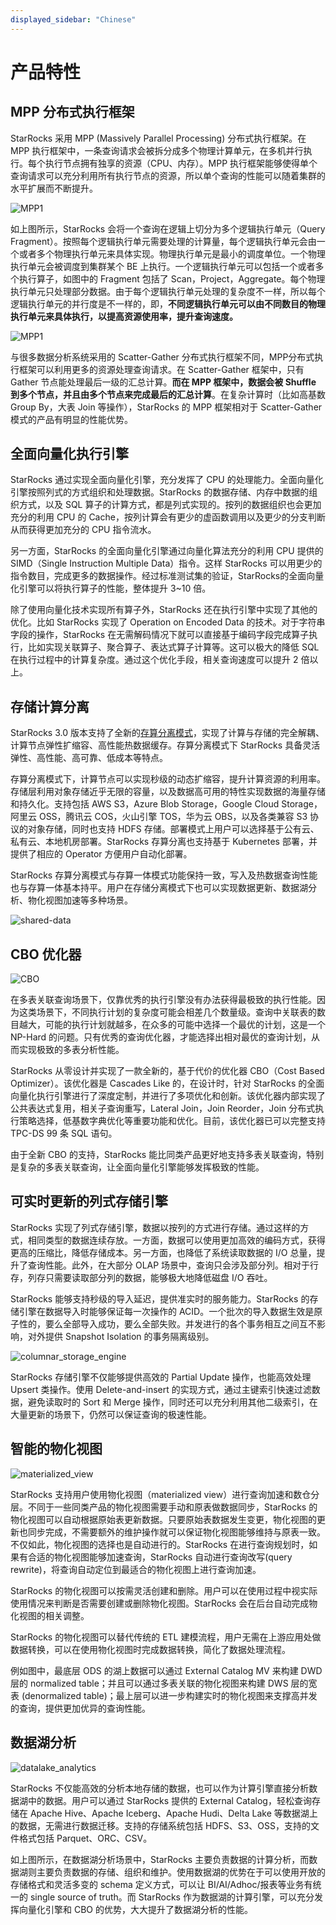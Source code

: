 ```yaml
---
displayed_sidebar: "Chinese"
---
```


# 产品特性

## MPP 分布式执行框架

StarRocks 采用 MPP (Massively Parallel Processing) 分布式执行框架。在 MPP 执行框架中，一条查询请求会被拆分成多个物理计算单元，在多机并行执行。每个执行节点拥有独享的资源（CPU、内存）。MPP 执行框架能够使得单个查询请求可以充分利用所有执行节点的资源，所以单个查询的性能可以随着集群的水平扩展而不断提升。

![MPP1](../_assets/1.2-3.png)

如上图所示，StarRocks 会将一个查询在逻辑上切分为多个逻辑执行单元（Query Fragment）。按照每个逻辑执行单元需要处理的计算量，每个逻辑执行单元会由一个或者多个物理执行单元来具体实现。物理执行单元是最小的调度单位。一个物理执行单元会被调度到集群某个 BE 上执行。一个逻辑执行单元可以包括一个或者多个执行算子，如图中的 Fragment 包括了 Scan，Project，Aggregate。每个物理执行单元只处理部分数据。由于每个逻辑执行单元处理的复杂度不一样，所以每个逻辑执行单元的并行度是不一样的，即，**不同逻辑执行单元可以由不同数目的物理执行单元来具体执行，以提高资源使用率，提升查询速度。**

![MPP1](../_assets/1.2-4.png)

与很多数据分析系统采用的 Scatter-Gather 分布式执行框架不同，MPP分布式执行框架可以利用更多的资源处理查询请求。在 Scatter-Gather 框架中，只有 Gather 节点能处理最后一级的汇总计算。**而在 MPP 框架中，数据会被 Shuffle 到多个节点，并且由多个节点来完成最后的汇总计算**。在复杂计算时（比如高基数 Group By，大表 Join 等操作），StarRocks 的 MPP 框架相对于 Scatter-Gather 模式的产品有明显的性能优势。

## 全面向量化执行引擎

StarRocks 通过实现全面向量化引擎，充分发挥了 CPU 的处理能力。全面向量化引擎按照列式的方式组织和处理数据。StarRocks 的数据存储、内存中数据的组织方式，以及 SQL 算子的计算方式，都是列式实现的。按列的数据组织也会更加充分的利用 CPU 的 Cache，按列计算会有更少的虚函数调用以及更少的分支判断从而获得更加充分的 CPU 指令流水。

另一方面，StarRocks 的全面向量化引擎通过向量化算法充分的利用 CPU 提供的 SIMD（Single Instruction Multiple Data）指令。这样 StarRocks 可以用更少的指令数目，完成更多的数据操作。经过标准测试集的验证，StarRocks的全面向量化引擎可以将执行算子的性能，整体提升 3~10 倍。

除了使用向量化技术实现所有算子外，StarRocks 还在执行引擎中实现了其他的优化。比如 StarRocks 实现了 Operation on Encoded Data 的技术。对于字符串字段的操作，StarRocks 在无需解码情况下就可以直接基于编码字段完成算子执行，比如实现关联算子、聚合算子、表达式算子计算等。这可以极大的降低 SQL 在执行过程中的计算复杂度。通过这个优化手段，相关查询速度可以提升 2 倍以上。

## 存储计算分离

StarRocks 3.0 版本支持了全新的[存算分离模式](../deployment/deploy_shared_data.md)，实现了计算与存储的完全解耦、计算节点弹性扩缩容、高性能热数据缓存。存算分离模式下 StarRocks 具备灵活弹性、高性能、高可靠、低成本等特点。

存算分离模式下，计算节点可以实现秒级的动态扩缩容，提升计算资源的利用率。存储层利用对象存储近乎无限的容量，以及数据高可用的特性实现数据的海量存储和持久化。支持包括 AWS S3，Azure Blob Storage，Google Cloud Storage，阿里云 OSS，腾讯云 COS，火山引擎 TOS，华为云 OBS，以及各类兼容 S3 协议的对象存储，同时也支持 HDFS 存储。部署模式上用户可以选择基于公有云、私有云、本地机房部署。StarRocks 存算分离也支持基于 Kubernetes 部署，并提供了相应的 Operator 方便用户自动化部署。

StarRocks 存算分离模式与存算一体模式功能保持一致，写入及热数据查询性能也与存算一体基本持平。用户在存储分离模式下也可以实现数据更新、数据湖分析、物化视图加速等多种场景。

![shared-data](../_assets/share_data_arch.png)

## CBO 优化器

![CBO](../_assets/1.2-5.png)

在多表关联查询场景下，仅靠优秀的执行引擎没有办法获得最极致的执行性能。因为这类场景下，不同执行计划的复杂度可能会相差几个数量级。查询中关联表的数目越大，可能的执行计划就越多，在众多的可能中选择一个最优的计划，这是一个 NP-Hard 的问题。只有优秀的查询优化器，才能选择出相对最优的查询计划，从而实现极致的多表分析性能。

StarRocks 从零设计并实现了一款全新的，基于代价的优化器 CBO（Cost Based Optimizer）。该优化器是 Cascades Like 的，在设计时，针对 StarRocks 的全面向量化执行引擎进行了深度定制，并进行了多项优化和创新。该优化器内部实现了公共表达式复用，相关子查询重写，Lateral Join，Join Reorder，Join 分布式执行策略选择，低基数字典优化等重要功能和优化。目前，该优化器已可以完整支持 TPC-DS 99 条 SQL 语句。

由于全新 CBO 的支持，StarRocks 能比同类产品更好地支持多表关联查询，特别是复杂的多表关联查询，让全面向量化引擎能够发挥极致的性能。

## 可实时更新的列式存储引擎

StarRocks 实现了列式存储引擎，数据以按列的方式进行存储。通过这样的方式，相同类型的数据连续存放。一方面，数据可以使用更加高效的编码方式，获得更高的压缩比，降低存储成本。另一方面，也降低了系统读取数据的 I/O 总量，提升了查询性能。此外，在大部分 OLAP 场景中，查询只会涉及部分列。相对于行存，列存只需要读取部分列的数据，能够极大地降低磁盘 I/O 吞吐。

StarRocks 能够支持秒级的导入延迟，提供准实时的服务能力。StarRocks 的存储引擎在数据导入时能够保证每一次操作的 ACID。一个批次的导入数据生效是原子性的，要么全部导入成功，要么全部失败。并发进行的各个事务相互之间互不影响，对外提供 Snapshot Isolation 的事务隔离级别。

![columnar_storage_engine](../_assets/1.2-6.png)

StarRocks 存储引擎不仅能够提供高效的 Partial Update 操作，也能高效处理 Upsert 类操作。使用 Delete-and-insert 的实现方式，通过主键索引快速过滤数据，避免读取时的 Sort 和 Merge 操作，同时还可以充分利用其他二级索引，在大量更新的场景下，仍然可以保证查询的极速性能。

## 智能的物化视图

![materialized_view](../_assets/1.2-7-mv.png)

StarRocks 支持用户使用物化视图（materialized view）进行查询加速和数仓分层。不同于一些同类产品的物化视图需要手动和原表做数据同步，StarRocks 的物化视图可以自动根据原始表更新数据。只要原始表数据发生变更，物化视图的更新也同步完成，不需要额外的维护操作就可以保证物化视图能够维持与原表一致。不仅如此，物化视图的选择也是自动进行的。StarRocks 在进行查询规划时，如果有合适的物化视图能够加速查询，StarRocks 自动进行查询改写(query rewrite)，将查询自动定位到最适合的物化视图上进行查询加速。

StarRocks 的物化视图可以按需灵活创建和删除。用户可以在使用过程中视实际使用情况来判断是否需要创建或删除物化视图。StarRocks 会在后台自动完成物化视图的相关调整。

StarRocks 的物化视图可以替代传统的 ETL 建模流程，用户无需在上游应用处做数据转换，可以在使用物化视图时完成数据转换，简化了数据处理流程。

例如图中，最底层 ODS 的湖上数据可以通过 External Catalog MV 来构建 DWD 层的 normalized table；并且可以通过多表关联的物化视图来构建 DWS 层的宽表 (denormalized table)；最上层可以进一步构建实时的物化视图来支撑高并发的查询，提供更加优异的查询性能。

## 数据湖分析

![datalake_analytics](../_assets/1.2-8.png)

StarRocks 不仅能高效的分析本地存储的数据，也可以作为计算引擎直接分析数据湖中的数据。用户可以通过 StarRocks 提供的 External Catalog，轻松查询存储在 Apache Hive、Apache Iceberg、Apache Hudi、Delta Lake 等数据湖上的数据，无需进行数据迁移。支持的存储系统包括 HDFS、S3、OSS，支持的文件格式包括 Parquet、ORC、CSV。

如上图所示，在数据湖分析场景中，StarRocks 主要负责数据的计算分析，而数据湖则主要负责数据的存储、组织和维护。使用数据湖的优势在于可以使用开放的存储格式和灵活多变的 schema 定义方式，可以让 BI/AI/Adhoc/报表等业务有统一的 single source of truth。而 StarRocks 作为数据湖的计算引擎，可以充分发挥向量化引擎和 CBO 的优势，大大提升了数据湖分析的性能。
